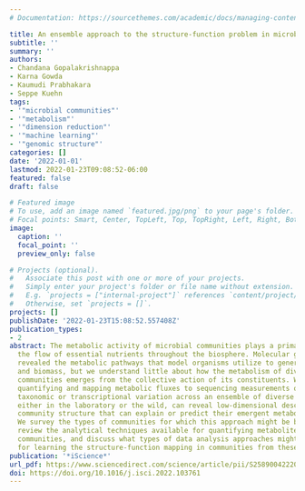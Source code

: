 ```yaml
---
# Documentation: https://sourcethemes.com/academic/docs/managing-content/

title: An ensemble approach to the structure-function problem in microbial communities
subtitle: ''
summary: ''
authors:
- Chandana Gopalakrishnappa
- Karna Gowda
- Kaumudi Prabhakara
- Seppe Kuehn
tags:
- '"microbial communities"'
- '"metabolism"'
- '"dimension reduction"'
- '"machine learning"'
- '"genomic structure"'
categories: []
date: '2022-01-01'
lastmod: 2022-01-23T09:08:52-06:00
featured: false
draft: false

# Featured image
# To use, add an image named `featured.jpg/png` to your page's folder.
# Focal points: Smart, Center, TopLeft, Top, TopRight, Left, Right, BottomLeft, Bottom, BottomRight.
image:
  caption: ''
  focal_point: ''
  preview_only: false

# Projects (optional).
#   Associate this post with one or more of your projects.
#   Simply enter your project's folder or file name without extension.
#   E.g. `projects = ["internal-project"]` references `content/project/deep-learning/index.md`.
#   Otherwise, set `projects = []`.
projects: []
publishDate: '2022-01-23T15:08:52.557408Z'
publication_types:
- 2
abstract: The metabolic activity of microbial communities plays a primary role in
  the flow of essential nutrients throughout the biosphere. Molecular genetics has
  revealed the metabolic pathways that model organisms utilize to generate energy
  and biomass, but we understand little about how the metabolism of diverse, natural
  communities emerges from the collective action of its constituents. We propose that
  quantifying and mapping metabolic fluxes to sequencing measurements of genomic,
  taxonomic or transcriptional variation across an ensemble of diverse communities,
  either in the laboratory or the wild, can reveal low-dimensional descriptions of
  community structure that can explain or predict their emergent metabolic activity.
  We survey the types of communities for which this approach might be best suited,
  review the analytical techniques available for quantifying metabolite fluxes in
  communities, and discuss what types of data analysis approaches might be lucrative
  for learning the structure-function mapping in communities from these data.
publication: '*iScience*'
url_pdf: https://www.sciencedirect.com/science/article/pii/S2589004222000311
doi: https://doi.org/10.1016/j.isci.2022.103761
---
```

